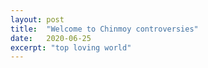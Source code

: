 ```yaml
---
layout: post
title:  "Welcome to Chinmoy controversies"
date:   2020-06-25
excerpt: "top loving world"
---
```

